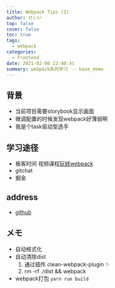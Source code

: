 ```yaml
---
title: Webpack Tips (1)
author: せいい
top: false
cover: false
toc: true
tags:
  - webpack
categories:
  - Frontend
date: 2021-02-06 22:40:41
summary: webpack系列学习 -- base_demo
---
```


## 背景
* 当前项目需要storybook显示画面
* 微调配置的时候发现webpack好薄弱啊
* 我是个task驱动型选手

## 学习途径
* 极客时间 视频课程[玩转webpack](https://time.geekbang.org/course/intro/100028901)
* gitchat
* 掘金


## address
* [github](https://github.com/ccloveak/Components_Demo/tree/main/webpack_demo/base_demo)

## メモ
* 自动格式化
* 自动清除dist
    1. 通过插件 clean-webpack-plugin :sparkles:
    2. rm -rf ./dist && webpack
* webpack打包 `yarn run build`
